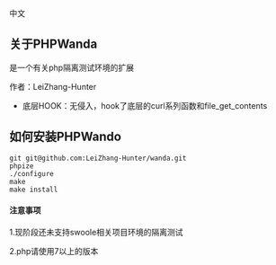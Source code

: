 中文 

## 关于PHPWanda
是一个有关php隔离测试环境的扩展

作者：LeiZhang-Hunter
- 底层HOOK：无侵入，hook了底层的curl系列函数和file_get_contents

## 如何安装PHPWando
```
git git@github.com:LeiZhang-Hunter/wanda.git
phpize
./configure
make
make install
```

#### 注意事项

1.现阶段还未支持swoole相关项目环境的隔离测试

2.php请使用7以上的版本

